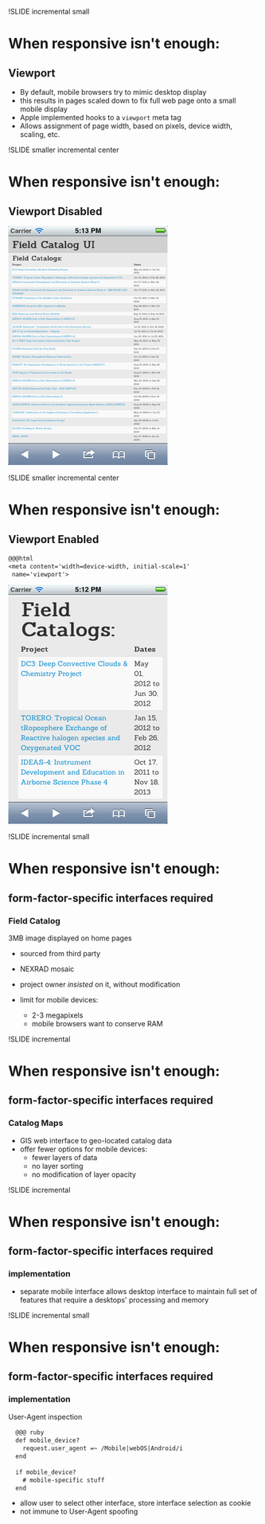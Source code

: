 !SLIDE incremental small
# When responsive isn't enough:
## Viewport

- By default, mobile browsers try to mimic desktop display
- this results in pages scaled down to fix full web page onto a small mobile display
- Apple implemented hooks to a `viewport` meta tag
- Allows assignment of page width, based on pixels, device width, scaling, etc.

!SLIDE smaller incremental center
# When responsive isn't enough:
## Viewport Disabled

![catalog-ui-no-viewport.png](catalog-ui-no-viewport.png)

!SLIDE smaller incremental center
# When responsive isn't enough:
## Viewport Enabled

    @@@html
    <meta content='width=device-width, initial-scale=1'
     name='viewport'>

![catalog-ui-viewport.png](catalog-ui-viewport.png)

!SLIDE incremental small
# When responsive isn't enough:

## form-factor-specific interfaces required

### Field Catalog

3MB image displayed on home pages

- sourced from third party
- NEXRAD mosaic
- project owner *insisted* on it, without modification
- limit for mobile devices:

    - 2-3 megapixels
    - mobile browsers want to conserve RAM

!SLIDE incremental

# When responsive isn't enough:

## form-factor-specific interfaces required

### Catalog Maps

- GIS web interface to geo-located catalog data
- offer fewer options for mobile devices:
  - fewer layers of data
  - no layer sorting
  - no modification of layer opacity

!SLIDE incremental

# When responsive isn't enough:

## form-factor-specific interfaces required

### implementation

- separate mobile interface allows desktop interface to maintain
  full set of features that require a desktops' processing and memory

!SLIDE incremental small

# When responsive isn't enough:

## form-factor-specific interfaces required

### implementation

User-Agent inspection

      @@@ ruby
      def mobile_device?
        request.user_agent =~ /Mobile|webOS|Android/i
      end

      if mobile_device?
        # mobile-specific stuff
      end

 - allow user to select other interface, store interface selection as cookie
 - not immune to User-Agent spoofing

